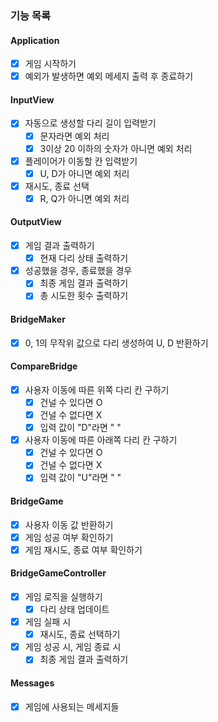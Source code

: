 ### 기능 목록

#### Application
- [x] 게임 시작하기
- [x] 예외가 발생하면 예외 메세지 출력 후 종료하기

#### InputView
- [x] 자동으로 생성할 다리 길이 입력받기
    - [x] 문자라면 예외 처리
    - [x] 3이상 20 이하의 숫자가 아니면 예외 처리
- [x] 플레이어가 이동할 칸 입력받기
  - [x] U, D가 아니면 예외 처리
- [x] 재시도, 종료 선택
  - [x] R, Q가 아니면 예외 처리

#### OutputView
- [x] 게임 결과 출력하기
  - [x] 현재 다리 상태 출력하기
- [x] 성공했을 경우, 종료했을 경우
  - [x] 최종 게임 결과 출력하기
  - [x] 총 시도한 횟수 출력하기

#### BridgeMaker
- [x] 0, 1의 무작위 값으로 다리 생성하여 U, D 반환하기

#### CompareBridge
- [x] 사용자 이동에 따른 위쪽 다리 칸 구하기
    - [x] 건널 수 있다면 O
    - [x] 건널 수 없다면 X
    - [x] 입력 값이 "D"라면 " "
- [x] 사용자 이동에 따른 아래쪽 다리 칸 구하기
    - [x] 건널 수 있다면 O
    - [x] 건널 수 없다면 X
    - [x] 입력 값이 "U"라면 " "

#### BridgeGame
- [x] 사용자 이동 값 반환하기
- [x] 게임 성공 여부 확인하기
- [x] 게임 재시도, 종료 여부 확인하기

#### BridgeGameController
- [x] 게임 로직을 실행하기
  - [x] 다리 상태 업데이트
- [x] 게임 실패 시
  - [x] 재시도, 종료 선택하기
- [x] 게임 성공 시, 게임 종료 시
  - [x] 최종 게임 결과 출력하기

#### Messages
- [x] 게임에 사용되는 메세지들
